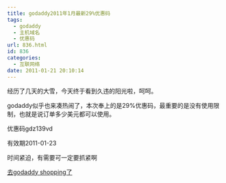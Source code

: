 ```yaml
---
title: godaddy2011年1月最新29%优惠码
tags:
  - godaddy
  - 主机域名
  - 优惠码
url: 836.html
id: 836
categories:
  - 互联网络
date: 2011-01-21 20:10:14
---
```


经历了几天的大雪，今天终于看到久违的阳光啦，呵呵。  

godaddy似乎也来凑热闹了，本次奉上的是29%优惠码，最重要的是没有使用限制，也就是说订单多少美元都可以使用。  

优惠码gdz139vd  

有效期2011-01-23  

时间紧迫，有需要可一定要抓紧啊  

[去godaddy shopping了](http://www.godaddy.com/default.aspx?isc=gdz139vd)